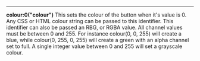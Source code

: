 <a name="colour_0"><h3 style="padding-top: 40px; margin-top: 40px;"></h3></a>
_____________________________
**colour:0("colour")**
This sets the colour of the button when it's value is 0. Any CSS or HTML colour string can be passed to this identifier. This identifier can also be passed an RBG, or RGBA value. All channel values must be between 0 and 255. For instance colour(0, 0, 255) will create a blue, while colour(0, 255, 0, 255) will create a green with an alpha channel set to full. A single integer value between 0 and 255 will set a grayscale colour. 

<!--UPDATE WIDGET_IN_CSOUND
    SIdent sprintf "colour:0(%d, 255, 255) ", rnd(255)
    SIdentifier strcat SIdentifier, SIdent
-->